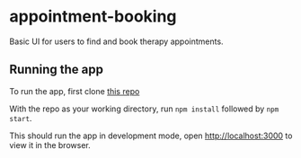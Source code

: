 # appointment-booking

Basic UI for users to find and book therapy appointments.

## Running the app

To run the app, first clone [this repo](https://github.com/clarafitzgerald/appointment-booking.git)

With the repo as your working directory, run `npm install` followed by `npm start`.

This should run the app in development mode, open [http://localhost:3000](http://localhost:3000) to view it in the browser.


